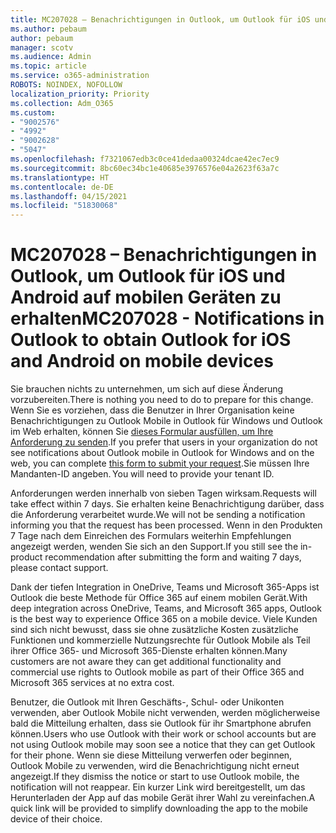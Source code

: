 ```yaml
---
title: MC207028 – Benachrichtigungen in Outlook, um Outlook für iOS und Android auf mobilen Geräten zu erhalten
ms.author: pebaum
author: pebaum
manager: scotv
ms.audience: Admin
ms.topic: article
ms.service: o365-administration
ROBOTS: NOINDEX, NOFOLLOW
localization_priority: Priority
ms.collection: Adm_O365
ms.custom:
- "9002576"
- "4992"
- "9002628"
- "5047"
ms.openlocfilehash: f7321067edb3c0ce41dedaa00324dcae42ec7ec9
ms.sourcegitcommit: 8bc60ec34bc1e40685e3976576e04a2623f63a7c
ms.translationtype: HT
ms.contentlocale: de-DE
ms.lasthandoff: 04/15/2021
ms.locfileid: "51830068"
---
```

# <a name="mc207028---notifications-in-outlook-to-obtain-outlook-for-ios-and-android-on-mobile-devices"></a><span data-ttu-id="2cda5-102">MC207028 – Benachrichtigungen in Outlook, um Outlook für iOS und Android auf mobilen Geräten zu erhalten</span><span class="sxs-lookup"><span data-stu-id="2cda5-102">MC207028 - Notifications in Outlook to obtain Outlook for iOS and Android on mobile devices</span></span>

<span data-ttu-id="2cda5-103">Sie brauchen nichts zu unternehmen, um sich auf diese Änderung vorzubereiten.</span><span class="sxs-lookup"><span data-stu-id="2cda5-103">There is nothing you need to do to prepare for this change.</span></span> <span data-ttu-id="2cda5-104">Wenn Sie es vorziehen, dass die Benutzer in Ihrer Organisation keine Benachrichtigungen zu Outlook Mobile in Outlook für Windows und Outlook im Web erhalten, können Sie [dieses Formular ausfüllen, um Ihre Anforderung zu senden](https://aka.ms/MC207028).</span><span class="sxs-lookup"><span data-stu-id="2cda5-104">If you prefer that users in your organization do not see notifications about Outlook mobile in Outlook for Windows and on the web, you can complete [this form to submit your request](https://aka.ms/MC207028).</span></span><span data-ttu-id="2cda5-105">Sie müssen Ihre Mandanten-ID angeben.</span><span class="sxs-lookup"><span data-stu-id="2cda5-105"> You will need to provide your tenant ID.</span></span> 

<span data-ttu-id="2cda5-106">Anforderungen werden innerhalb von sieben Tagen wirksam.</span><span class="sxs-lookup"><span data-stu-id="2cda5-106">Requests will take effect within 7 days.</span></span> <span data-ttu-id="2cda5-107">Sie erhalten keine Benachrichtigung darüber, dass die Anforderung verarbeitet wurde.</span><span class="sxs-lookup"><span data-stu-id="2cda5-107">We will not be sending a notification informing you that the request has been processed.</span></span> <span data-ttu-id="2cda5-108">Wenn in den Produkten 7 Tage nach dem Einreichen des Formulars weiterhin Empfehlungen angezeigt werden, wenden Sie sich an den Support.</span><span class="sxs-lookup"><span data-stu-id="2cda5-108">If you still see the in-product recommendation after submitting the form and waiting 7 days, please contact support.</span></span>

<span data-ttu-id="2cda5-109">Dank der tiefen Integration in OneDrive, Teams und Microsoft 365-Apps ist Outlook die beste Methode für Office 365 auf einem mobilen Gerät.</span><span class="sxs-lookup"><span data-stu-id="2cda5-109">With deep integration across OneDrive, Teams, and Microsoft 365 apps, Outlook is the best way to experience Office 365 on a mobile device.</span></span> <span data-ttu-id="2cda5-110">Viele Kunden sind sich nicht bewusst, dass sie ohne zusätzliche Kosten zusätzliche Funktionen und kommerzielle Nutzungsrechte für Outlook Mobile als Teil ihrer Office 365- und Microsoft 365-Dienste erhalten können.</span><span class="sxs-lookup"><span data-stu-id="2cda5-110">Many customers are not aware they can get additional functionality and commercial use rights to Outlook mobile as part of their Office 365 and Microsoft 365 services at no extra cost.</span></span>

<span data-ttu-id="2cda5-111">Benutzer, die Outlook mit Ihren Geschäfts-, Schul- oder Unikonten verwenden, aber Outlook Mobile nicht verwenden, werden möglicherweise bald die Mitteilung erhalten, dass sie Outlook für ihr Smartphone abrufen können.</span><span class="sxs-lookup"><span data-stu-id="2cda5-111">Users who use Outlook with their work or school accounts but are not using Outlook mobile may soon see a notice that they can get Outlook for their phone.</span></span> <span data-ttu-id="2cda5-112">Wenn sie diese Mitteilung verwerfen oder beginnen, Outlook Mobile zu verwenden, wird die Benachrichtigung nicht erneut angezeigt.</span><span class="sxs-lookup"><span data-stu-id="2cda5-112">If they dismiss the notice or start to use Outlook mobile, the notification will not reappear.</span></span> <span data-ttu-id="2cda5-113">Ein kurzer Link wird bereitgestellt, um das Herunterladen der App auf das mobile Gerät ihrer Wahl zu vereinfachen.</span><span class="sxs-lookup"><span data-stu-id="2cda5-113">A quick link will be provided to simplify downloading the app to the mobile device of their choice.</span></span>
